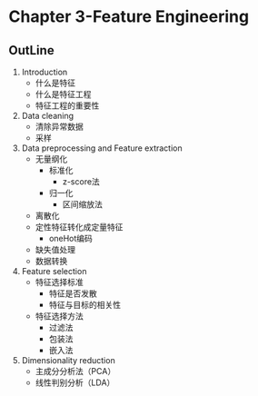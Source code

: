 # Chapter 3-Feature Engineering
## OutLine
1. Introduction
	- 什么是特征
	- 什么是特征工程
	- 特征工程的重要性
2. Data cleaning
	- 清除异常数据
	- 采样
3. Data preprocessing and Feature extraction
	- 无量纲化
		- 标准化
			- z-score法
		- 归一化
			- 区间缩放法
	- 离散化
	- 定性特征转化成定量特征
		- oneHot编码
	- 缺失值处理
	- 数据转换
5. Feature selection
	- 特征选择标准
		- 特征是否发散
		- 特征与目标的相关性
	- 特征选择方法
		- 过滤法
		- 包装法
		- 嵌入法
6. Dimensionality reduction
	- 主成分分析法（PCA）
	- 线性判别分析（LDA）
